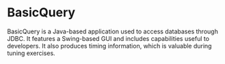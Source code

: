 BasicQuery
==========

BasicQuery is a Java-based application used to access databases through JDBC. It features a Swing-based GUI and includes capabilities useful to developers. It also produces timing information, which is valuable during tuning exercises.
